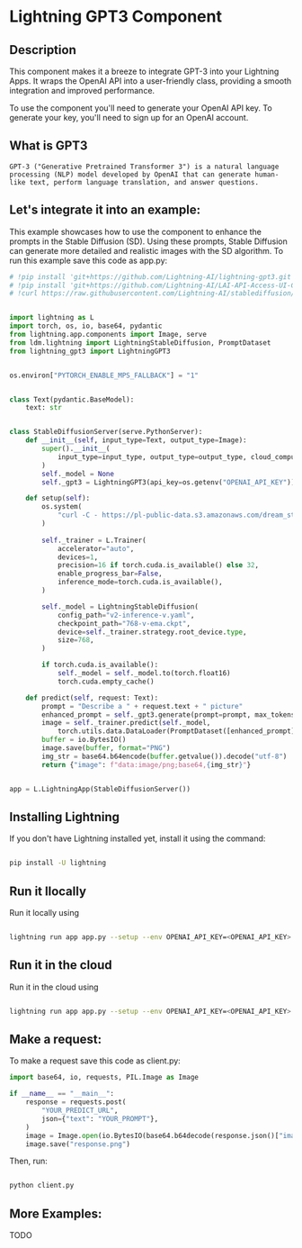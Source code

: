 # Lightning GPT3 Component 

## Description

This component makes it a breeze to integrate GPT-3 into your Lightning Apps. It wraps the OpenAI API into a  user-friendly class, providing a smooth integration and improved performance.

To use the component you'll need to generate your OpenAI API key. To generate your key, you'll need to sign up for an OpenAI account.

## What is GPT3
   
    GPT-3 ("Generative Pretrained Transformer 3") is a natural language processing (NLP) model developed by OpenAI that can generate human-like text, perform language translation, and answer questions.
  
## Let's integrate it into an example:

This example showcases how to use the component to enhance the prompts in the Stable Diffusion (SD). Using these prompts, Stable Diffusion can generate more detailed and realistic images with the SD algorithm. To run this example save this code as app.py:


``` python 
# !pip install 'git+https://github.com/Lightning-AI/lightning-gpt3.git'
# !pip install 'git+https://github.com/Lightning-AI/LAI-API-Access-UI-Component.git@diffusion'
# !curl https://raw.githubusercontent.com/Lightning-AI/stablediffusion/main/configs/stable-diffusion/v2-inference-v.yaml -o v2-inference-v.yaml


import lightning as L
import torch, os, io, base64, pydantic
from lightning.app.components import Image, serve
from ldm.lightning import LightningStableDiffusion, PromptDataset
from lightning_gpt3 import LightningGPT3


os.environ["PYTORCH_ENABLE_MPS_FALLBACK"] = "1"


class Text(pydantic.BaseModel):
    text: str


class StableDiffusionServer(serve.PythonServer):
    def __init__(self, input_type=Text, output_type=Image):
        super().__init__(
            input_type=input_type, output_type=output_type, cloud_compute=L.CloudCompute("gpu-fast", shm_size=512)
        )
        self._model = None
        self._gpt3 = LightningGPT3(api_key=os.getenv("OPENAI_API_KEY"))

    def setup(self):
        os.system(
            "curl -C - https://pl-public-data.s3.amazonaws.com/dream_stable_diffusion/768-v-ema.ckpt -o 768-v-ema.ckpt"
        )
       
        self._trainer = L.Trainer(
            accelerator="auto",
            devices=1,
            precision=16 if torch.cuda.is_available() else 32,
            enable_progress_bar=False,
            inference_mode=torch.cuda.is_available(),
        )

        self._model = LightningStableDiffusion(
            config_path="v2-inference-v.yaml",
            checkpoint_path="768-v-ema.ckpt",
            device=self._trainer.strategy.root_device.type,
            size=768,
        )

        if torch.cuda.is_available():
            self._model = self._model.to(torch.float16)
            torch.cuda.empty_cache()

    def predict(self, request: Text):
        prompt = "Describe a " + request.text + " picture"
        enhanced_prompt = self._gpt3.generate(prompt=prompt, max_tokens=40)[2::]
        image = self._trainer.predict(self._model, 
            torch.utils.data.DataLoader(PromptDataset([enhanced_prompt])),)[0][0]
        buffer = io.BytesIO()
        image.save(buffer, format="PNG")
        img_str = base64.b64encode(buffer.getvalue()).decode("utf-8")
        return {"image": f"data:image/png;base64,{img_str}"}


app = L.LightningApp(StableDiffusionServer())

```


## Installing Lightning
If you don't have Lightning installed yet, install it using the command:

``` bash

pip install -U lightning

```

## Run it llocally 

Run it locally using
```  bash

lightning run app app.py --setup --env OPENAI_API_KEY=<OPENAI_API_KEY>  

```


## Run it in the cloud

Run it in the cloud using
```  bash

lightning run app app.py --setup --env OPENAI_API_KEY=<OPENAI_API_KEY>  --cloud 

```


## Make a request:
To make a request  save this code as client.py:

``` python 
import base64, io, requests, PIL.Image as Image

if __name__ == "__main__":
    response = requests.post(
        "YOUR_PREDICT_URL",
        json={"text": "YOUR_PROMPT"},
    )
    image = Image.open(io.BytesIO(base64.b64decode(response.json()["image"][22:])))
    image.save("response.png")
```


Then, run:
```  bash

python client.py

```

## More Examples:
TODO

